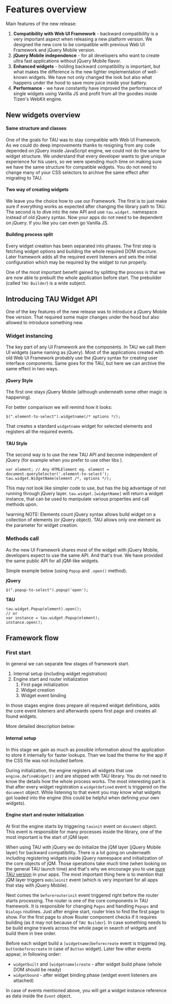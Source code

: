# Features overview

Main features of the new release:

1. **Compatibility with Web UI Framework** - backward compatibility is a very important aspect when releasing a new
 platform version. We designed the new core to be compatible with previous Web UI Framework and jQuery Mobile version.
1. **jQuery Mobile independence** - for all developers who want to create ultra fast applications without
 jQuery Mobile flavor.
1. **Enhanced widgets** - holding backward compatibility is important, but what makes the difference is the new lighter
 implementation of well-known widgets. We have not only changed the look but also what happens under the hood to save
 more juice inside your battery.
1. **Performance** - we have constantly have improved the performance of single widgets using Vanilla JS and profit from
 all the goodies inside Tizen's WebKit engine.

## New widgets overview

#### Same structure and classes
One of the goals for TAU was to stay compatible with Web UI Framework. As we could do deep improvements thanks to resigning
 from any code depended on jQuery inside JavaScript engine, we could not do the same for widget structure.
We understand that every developer wants to give unique experience for his users, so we were spending much time on
 making sure we have the same structure for compatible widgets. You do not need to change many of your CSS selectors to
 archive the same effect after migrating to TAU.

#### Two way of creating widgets
We leave you the choice how to use our Framework.
The first is to just make sure if everything works as expected after changing the library path to TAU.
The second is to dive into the new API and use `tau.widget.` namespace instead of old jQuery syntax.
Now your apps do not need to be dependent on jQuery. If you like you can even go Vanilla JS.

#### Building process split
Every widget creation has been separated into phases.
The first step is fetching widget options and building the whole required DOM structure. Later framework adds all the
 required event listeners and sets the initial configuration which may be required by the widget to run properly.

One of the most important benefit gained by splitting the process is that we are now able to prebuilt the whole
 application before start.
The prebuilder (called `TAU Builder`) is a wide subject.

## Introducing TAU Widget API

One of the key features of the new release was to introduce a jQuery Mobile free version. That required some major
 changes under the hood but also allowed to introduce something new.

### Widget instancing

The key part of any UI Framework are the components. In TAU we call them UI widgets (same naming as jQuery).
Most of the applications created with old Web UI Framework probably use the jQuery syntax for creating user interface
 components. Same goes for the TAU, but here we can archive the same effect in two ways.

#### jQuery Style
The first one stays jQuery Mobile (although underneath some other magic is happening).

For better comparison we will remind how it looks:

```
$(".element-to-select").widgetname(/* options */);
```

That creates a standard `widgetname` widget for selected elements and registers all the required events.

#### TAU Style
The second way is to use the new TAU API and become independent of jQuery (for example when you prefer to use other libs
 ).

```
var element; // Any HTMLElement eg. element = document.querySelector('.element-to-select');
tau.widget.WidgetName(element /*, options */);
```

This may not look like simpler code to use, but has the big advantage of not running through jQuery layer.
`tau.widget.[widgetName]` will return a widget instance, that can be used to manipulate various properties and
 call methods upon.

!warning
NOTE: Elements count
jQuery syntax allows build widget on a collection of elements (or jQuery object). TAU allows only one element as the
 parameter for widget creation.

### Methods call

As the new UI Framework shares most of the widget with jQuery Mobile, developers expect to use the same API.
And that's true. We have provided the same public API for all jQM-like widgets.

Simple example below (using `Popup` and `.open()` method).

**jQuery**

```
$(".popup-to-select").popup('open');
```

**TAU**
```
tau.widget.Popup(element).open();
// or
var instance = tau.widget.Popup(element);
instance.open();
```

## Framework flow

### First start

In general we can separate few stages of framework start.

1. Internal setup (including widget registration)
1. Engine start and router initialization
	1. First page initialization
	1. Widget creation
	1. Widget event binding

In those stages engine does prepare all required widget definitions,
 adds the core event listeners and afterwards opens first page and creates
 all found widgets.

More detailed description below:

#### Internal setup

In this stage we gain as much as possible information about the application to store it internally for faster lookups.
Than we load the theme for the app if the CSS file was not included before.

During initialization, the engine registers all widgets that use `engine.defineWidget()` and are shipped with
 TAU library. You do not need to know the details how the whole process works. The most interesting
 part is that after every widget registration a `widgetdefined` event is triggered on the `document` object.
 While listening to that event you may know what widgets got loaded into the engine (this could be helpful when defining
 your own widgets).

#### Engine start and router initialization

At first the engine starts by triggering `tauinit` event on `document` object.
This event is responsible for many processes inside the library, one of the most important is the start of jQM layer.

When using TAU with jQuery we do initialize the jQM layer (jQuery Mobile layer) for backward compatibility.
There is a lot going on underneath including registering widgets inside jQuery namespace and initialization of the core
 objects of jQM. Those operations take much time (when looking on the general TAU launch time) and that's why we
 encourage you to use [pure TAU version](./migration/switching_apps_to_tau.html#Moving-from-jQuery-Mobile-to-pure-TAU) in your
 apps. The most important thing here is to mention that jQM layer triggers `mobileinit` event (which is very important
 for all apps that stay with jQuery Mobile).

Next comes the `beforerouterinit` event triggered right before the router starts processing.
The router is one of the core components in TAU framework. It is responsible for changing `Pages` and handling `Popups`
 and `Dialogs` routines. Just after engine start, router tries to find the first page to show. For the first page to
 show Router component checks if it requires building (as it may not because of `TAU Builder`). In case something needs
 to be build engine travels across the whole page in search of widgets and build them in tree order.

Before each widget build a `[widgetname]beforecreate` event is triggered (eg. `buttonbeforecreate` in case of `Button`
 widget).
Later few other events appear, in following order:
* `widgetbuilt` and `[widgetname]create` - after widget build phase (whole DOM should be ready)
* `widgetbound` - after widget binding phase (widget event listeners are attached)

In case of events mentioned above, you will get a widget instance reference as data inside the `Event` object.
